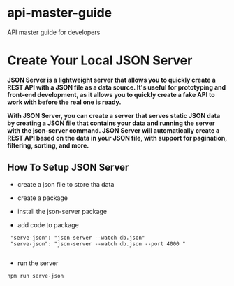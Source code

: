 # api-master-guide
API master guide for developers 

# Create Your Local JSON Server

**JSON Server is a lightweight server that allows you to quickly create a REST API with a JSON file as a data source. It's useful for prototyping and front-end development, as it allows you to quickly create a fake API to work with before the real one is ready.**

**With JSON Server, you can create a server that serves static JSON data by creating a JSON file that contains your data and running the server with the json-server command. JSON Server will automatically create a REST API based on the data in your JSON file, with support for pagination, filtering, sorting, and more.**

## How To Setup JSON Server

- create a json file to store tha data

- create a package

- install the json-server package

- add code to package

```
 "serve-json": "json-server --watch db.json"
 "serve-json": "json-server --watch db.json --port 4000 "
 
```

- run the server

```
npm run serve-json
```
